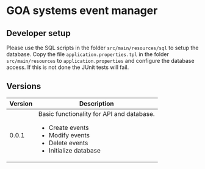 # GOA systems event manager

## Developer setup

Please use the SQL scripts in the folder `src/main/resources/sql` to setup the database. Copy the file `application.properties.tpl` in the folder `src/main/resources` to `application.properties` and configure the database access. If this is not done the JUnit tests will fail.

## Versions

|Version|Description|
|-|-|
|0.0.1|Basic functionality for API and database.<ul><li>Create events</li><li>Modify events</li><li>Delete events</li><li>Initialize database</li></ul>|